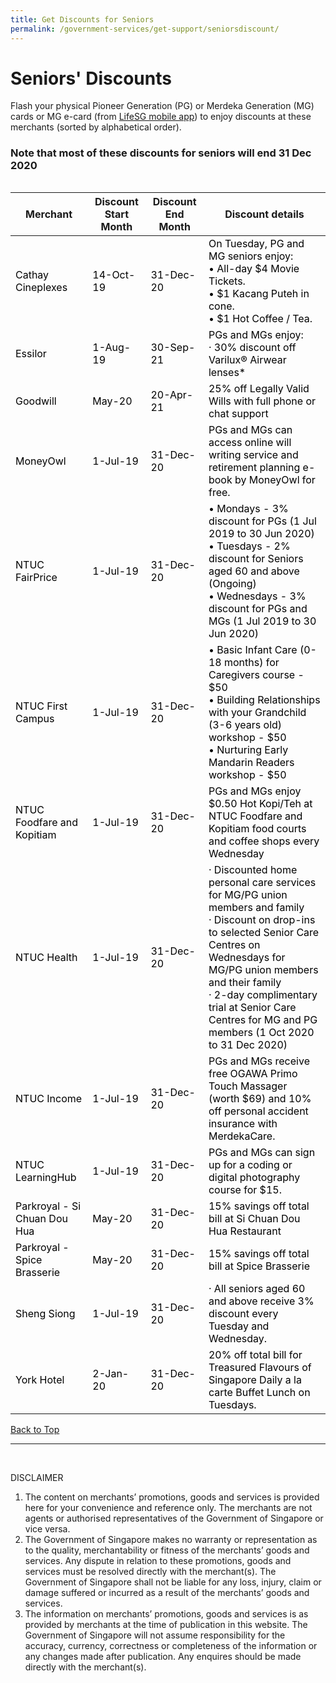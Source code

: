 ```yaml
---
title: Get Discounts for Seniors
permalink: /government-services/get-support/seniorsdiscount/
---
```


# Seniors' Discounts

Flash your physical Pioneer Generation (PG) or Merdeka Generation (MG) cards or MG e-card (from [LifeSG mobile app](https://www.life.gov.sg/)) to enjoy discounts at these merchants (sorted by alphabetical order).

### <a name="top"></a>Note that most of these discounts for seniors will end 31 Dec 2020

<html>
<style>
@media
<meta name="viewport" content="width=device-width, initial-scale=1">
{
  table, th, td {
    display: block;
  }
  table, tr, td {
    border: none !important;
  }
}
table, tr, td {
  border: none !important;
}
img {
  height: 243px !important;
  width: 243px !important;
}
</style>


<div style="overflow-x:auto;">
<div class="tg-wrap"><table class="tg">
<thead>
  <tr>
    <th class="tg-rba0">Merchant</th>
    <th class="tg-rba0">Discount Start Month</th>
    <th class="tg-rba0">Discount End Month</th>
    <th class="tg-hle0">Discount details</th>
  </tr>
</thead>
<tbody>
  <tr>
    <td class="tg-qh79"><span style="font-weight:normal;color:#000">Cathay Cineplexes</span></td>
    <td class="tg-q1ff"><span style="font-weight:normal;color:#000">14-Oct-19</span></td>
    <td class="tg-9wq8"><span style="font-weight:normal;color:#000">31-Dec-20</span></td>
    <td class="tg-9wq8"><span style="font-weight:normal;color:#000">On Tuesday, PG and MG seniors enjoy:</span><br><span style="font-weight:normal;color:#000"> • All-day $4 Movie Tickets.</span><br><span style="font-weight:normal;color:#000"> • $1 Kacang Puteh in cone.</span><br><span style="font-weight:normal;color:#000"> • $1 Hot Coffee / Tea.</span></td>
  </tr>
  <tr>
    <td class="tg-qh79"><span style="font-weight:normal;color:#000">Essilor</span></td>
    <td class="tg-9wq8"><span style="font-weight:normal;color:#000">1-Aug-19</span></td>
    <td class="tg-9wq8"><span style="font-weight:normal;color:#000">30-Sep-21</span></td>
    <td class="tg-9wq8"><span style="font-weight:normal;color:#000">PGs and MGs enjoy:</span><br><span style="font-weight:normal;color:#000"> · 30% discount off Varilux® Airwear lenses*</span></td>
  </tr>
  <tr>
    <td class="tg-9wq8"><span style="font-weight:normal;color:#000">Goodwill</span></td>
    <td class="tg-9wq8"><span style="font-weight:normal;color:#000">May-20</span></td>
    <td class="tg-9wq8"><span style="font-weight:normal;color:#000">20-Apr-21</span></td>
    <td class="tg-9wq8"><span style="font-weight:normal;color:#000">25% off Legally Valid Wills with full phone or chat support</span></td>
  </tr>
  <tr>
    <td class="tg-9wq8"><span style="font-weight:normal;color:#000">MoneyOwl</span></td>
    <td class="tg-9wq8"><span style="font-weight:normal;color:#000">1-Jul-19</span></td>
    <td class="tg-9wq8"><span style="font-weight:normal;color:#000">31-Dec-20</span></td>
    <td class="tg-9wq8"><span style="font-weight:normal;color:#000">PGs and MGs can access online will writing service and retirement planning e-book by MoneyOwl for free.</span></td>
  </tr>
  <tr>
    <td class="tg-9wq8"><span style="font-weight:normal;color:#000">NTUC FairPrice</span></td>
    <td class="tg-9wq8"><span style="font-weight:normal;color:#000">1-Jul-19</span></td>
    <td class="tg-9wq8"><span style="font-weight:normal;color:#000">31-Dec-20</span></td>
    <td class="tg-9wq8"><span style="font-weight:normal;color:#000">• Mondays - 3% discount for PGs (1 Jul 2019 to 30 Jun 2020)</span><br><span style="font-weight:normal;color:#000"> • Tuesdays - 2% discount for Seniors aged 60 and above (Ongoing)</span><br><span style="font-weight:normal;color:#000"> • Wednesdays - 3% discount for PGs and MGs (1 Jul 2019 to 30 Jun 2020)</span></td>
  </tr>
  <tr>
    <td class="tg-9wq8"><span style="font-weight:normal;color:#000">NTUC First Campus</span></td>
    <td class="tg-9wq8"><span style="font-weight:normal;color:#000">1-Jul-19</span></td>
    <td class="tg-9wq8"><span style="font-weight:normal;color:#000">31-Dec-20</span></td>
    <td class="tg-9wq8"><span style="font-weight:normal;color:#000">• Basic Infant Care (0-18 months) for Caregivers course - $50</span><br><span style="font-weight:normal;color:#000"> • Building Relationships with your Grandchild (3-6 years old) workshop - $50</span><br><span style="font-weight:normal;color:#000"> • Nurturing Early Mandarin Readers workshop - $50</span></td>
  </tr>
  <tr>
    <td class="tg-9wq8"><span style="font-weight:normal;color:#000">NTUC Foodfare and Kopitiam</span></td>
    <td class="tg-9wq8"><span style="font-weight:normal;color:#000">1-Jul-19</span></td>
    <td class="tg-9wq8"><span style="font-weight:normal;color:#000">31-Dec-20</span></td>
    <td class="tg-9wq8"><span style="font-weight:normal;color:#000">PGs and MGs enjoy $0.50 Hot Kopi/Teh at NTUC Foodfare and Kopitiam food courts and coffee shops every Wednesday</span></td>
  </tr>
  <tr>
    <td class="tg-9wq8"><span style="font-weight:normal;color:#000">NTUC Health</span></td>
    <td class="tg-9wq8"><span style="font-weight:normal;color:#000">1-Jul-19</span></td>
    <td class="tg-9wq8"><span style="font-weight:normal;color:#000">31-Dec-20</span></td>
    <td class="tg-9wq8"><span style="font-weight:normal;color:#000">· Discounted home personal care services for MG/PG union members and family</span><br><span style="font-weight:normal;color:#000"> · Discount on drop-ins to selected Senior Care Centres on Wednesdays for MG/PG union members and their family</span><br><span style="font-weight:normal;color:#000"> · 2-day complimentary trial at Senior Care Centres for MG and PG members (1 Oct 2020 to 31 Dec 2020)</span></td>
  </tr>
  <tr>
    <td class="tg-9wq8"><span style="font-weight:normal;color:#000">NTUC Income</span></td>
    <td class="tg-9wq8"><span style="font-weight:normal;color:#000">1-Jul-19</span></td>
    <td class="tg-9wq8"><span style="font-weight:normal;color:#000">31-Dec-20</span></td>
    <td class="tg-9wq8"><span style="font-weight:normal;color:#000">PGs and MGs receive free OGAWA Primo Touch Massager (worth $69) and 10% off personal accident insurance with MerdekaCare.</span></td>
  </tr>
  <tr>
    <td class="tg-9wq8"><span style="font-weight:normal;color:#000">NTUC LearningHub</span></td>
    <td class="tg-9wq8"><span style="font-weight:normal;color:#000">1-Jul-19</span></td>
    <td class="tg-9wq8"><span style="font-weight:normal;color:#000">31-Dec-20</span></td>
    <td class="tg-9wq8"><span style="font-weight:normal;color:#000">PGs and MGs can sign up for a coding or digital photography course for $15.</span></td>
  </tr>
  <tr>
    <td class="tg-9wq8"><span style="font-weight:normal;color:#000">Parkroyal - Si Chuan Dou Hua</span></td>
    <td class="tg-9wq8"><span style="font-weight:normal;color:#000">May-20</span></td>
    <td class="tg-9wq8"><span style="font-weight:normal;color:#000">31-Dec-20</span></td>
    <td class="tg-9wq8"><span style="font-weight:normal;color:#000">15% savings off total bill at Si Chuan Dou Hua Restaurant</span></td>
  </tr>
  <tr>
    <td class="tg-9wq8"><span style="font-weight:normal;color:#000">Parkroyal - Spice Brasserie</span></td>
    <td class="tg-9wq8"><span style="font-weight:normal;color:#000">May-20</span></td>
    <td class="tg-9wq8"><span style="font-weight:normal;color:#000">31-Dec-20</span></td>
    <td class="tg-9wq8"><span style="font-weight:normal;color:#000">15% savings off total bill at Spice Brasserie</span></td>
  </tr>
  <tr>
    <td class="tg-9wq8"><span style="font-weight:normal;color:#000">Sheng Siong</span></td>
    <td class="tg-9wq8"><span style="font-weight:normal;color:#000">1-Jul-19</span></td>
    <td class="tg-9wq8"><span style="font-weight:normal;color:#000">31-Dec-20</span></td>
    <td class="tg-9wq8"><span style="font-weight:normal;color:#000">· All seniors aged 60 and above receive 3% discount every Tuesday and Wednesday.</span></td>
  </tr>
  <tr>
    <td class="tg-9wq8"><span style="font-weight:normal;color:#000">York Hotel</span></td>
    <td class="tg-9wq8"><span style="font-weight:normal;color:#000">2-Jan-20</span></td>
    <td class="tg-9wq8"><span style="font-weight:normal;color:#000">31-Dec-20</span></td>
    <td class="tg-9wq8"><span style="font-weight:normal;color:#000">20% off total bill for Treasured Flavours of Singapore Daily a la carte Buffet Lunch on Tuesdays.</span></td>
  </tr>
</tbody>
</table>
</div>
<html>

[Back to Top](#top)<br>

--------------------------------------- 
<br>

DISCLAIMER
<ol>
<li>The content on merchants’ promotions, goods and services is provided here for your convenience and reference only. The merchants are not agents or authorised representatives of the Government of Singapore or vice versa.</li>

<li>The Government of Singapore makes no warranty or representation as to the quality, merchantability or fitness of the merchants’ goods and services. Any dispute in relation to these promotions, goods and services must be resolved directly with the merchant(s). The Government of Singapore shall not be liable for any loss, injury, claim or damage suffered or incurred as a result of the merchants’ goods and services.</li>

<li>The information on merchants’ promotions, goods and services is as provided by merchants at the time of publication in this website. The Government of Singapore will not assume responsibility for the accuracy, currency, correctness or completeness of the information or any changes made after publication. Any enquires should be made directly with the merchant(s).</li>
</ol>
